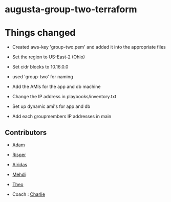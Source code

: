 # augusta-group-two-terraform

# Things changed

- Created aws-key 'group-two.pem' and added it into the appropriate files
- Set the region to US-East-2 (Ohio)
- Set cidr blocks to 10.16.0.0
- used 'group-two' for naming

- Add the AMIs for the app and db machine
- Change the IP address in playbooks/inventory.txt

- Set up dynamic ami's for app and db
- Add each groupmembers IP addresses in main

## Contributors

- [Adam](https://github.com/adampaulsackfield)
- [Risper](https://github.com/djava387)
- [Airidas](https://github.com/Adaz99)
- [Mehdi](https://github.com/LemonRiz)
- [Theo](https://github.com/Theo-Ross)

- Coach : [Charlie](https://github.com/Charlie-robin)
